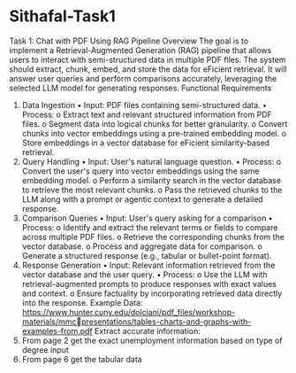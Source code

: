 
# Sithafal-Task1
Task 1: Chat with PDF Using RAG Pipeline
Overview
The goal is to implement a Retrieval-Augmented Generation (RAG) pipeline that allows users to 
interact with semi-structured data in multiple PDF files. The system should extract, chunk, 
embed, and store the data for eFicient retrieval. It will answer user queries and perform 
comparisons accurately, leveraging the selected LLM model for generating responses.
Functional Requirements
1. Data Ingestion
• Input: PDF files containing semi-structured data.
• Process:
o Extract text and relevant structured information from PDF files.
o Segment data into logical chunks for better granularity.
o Convert chunks into vector embeddings using a pre-trained embedding model.
o Store embeddings in a vector database for eFicient similarity-based retrieval.
2. Query Handling
• Input: User's natural language question.
• Process:
o Convert the user's query into vector embeddings using the same embedding 
model.
o Perform a similarity search in the vector database to retrieve the most relevant 
chunks.
o Pass the retrieved chunks to the LLM along with a prompt or agentic context to 
generate a detailed response.
3. Comparison Queries
• Input: User's query asking for a comparison 
• Process:
o Identify and extract the relevant terms or fields to compare across multiple PDF 
files.
o Retrieve the corresponding chunks from the vector database.
o Process and aggregate data for comparison.
o Generate a structured response (e.g., tabular or bullet-point format).
4. Response Generation
• Input: Relevant information retrieved from the vector database and the user query.
• Process:
o Use the LLM with retrieval-augmented prompts to produce responses with exact 
values and context.
o Ensure factuality by incorporating retrieved data directly into the response.
Example Data:
https://www.hunter.cuny.edu/dolciani/pdf_files/workshop-materials/mmcpresentations/tables-charts-and-graphs-with-examples-from.pdf
Extract accurate information:
1. From page 2 get the exact unemployment information based on type of degree input
2. From page 6 get the tabular data
